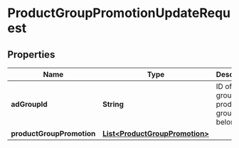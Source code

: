 

# ProductGroupPromotionUpdateRequest

## Properties

Name | Type | Description | Notes
------------ | ------------- | ------------- | -------------
**adGroupId** | **String** | ID of the ad group the product group belongs to. | 
**productGroupPromotion** | [**List&lt;ProductGroupPromotion&gt;**](ProductGroupPromotion.md) |  | 




